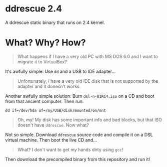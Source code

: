 # ddrescue 2.4

A ddrescue static binary that runs on 2.4 kernel.

# What? Why? How?

> What happens if I have a very old PC with MS DOS 6.0 and I want to migrate it to VirtualBox?

It's awfully simple: Use `dd` and a USB to IDE adapter...

> Unfortunately, I have a very old IDE disk that is not supported by the adapter and it donesn't works.

Another awfully simple solution: Burn `dsl-n-01RC4.iso` on a CD and boot from that ancient computer. Then run:

    dd if=/dev/hda of=/my/USB/disk/mounted/on/mnt

> Oh, my! My disk has some important info and bad blocks, but that ISO doesn't have `ddrescue`. Now what?

Not so simple. Download `ddrescue` source code and compile it on a DSL virtual machine. Then boot the live CD and...

> What? I don't want to get my hands dirty using `gcc`!

Then download the precompiled binary from this repository and run it!
